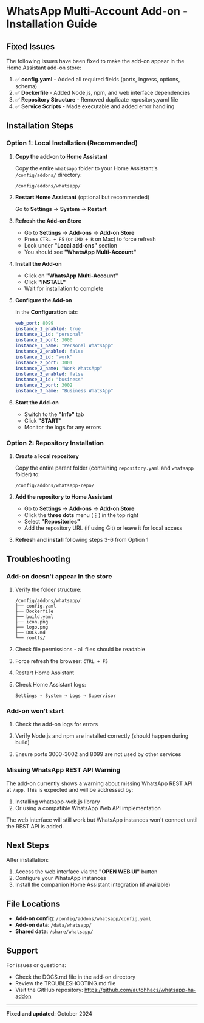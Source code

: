# WhatsApp Multi-Account Add-on - Installation Guide

## Fixed Issues

The following issues have been fixed to make the add-on appear in the Home Assistant add-on store:

1. ✅ **config.yaml** - Added all required fields (ports, ingress, options, schema)
2. ✅ **Dockerfile** - Added Node.js, npm, and web interface dependencies
3. ✅ **Repository Structure** - Removed duplicate repository.yaml file
4. ✅ **Service Scripts** - Made executable and added error handling

## Installation Steps

### Option 1: Local Installation (Recommended)

1. **Copy the add-on to Home Assistant**

   Copy the entire `whatsapp` folder to your Home Assistant's `/config/addons/` directory:
   ```
   /config/addons/whatsapp/
   ```

2. **Restart Home Assistant** (optional but recommended)

   Go to **Settings** → **System** → **Restart**

3. **Refresh the Add-on Store**

   - Go to **Settings** → **Add-ons** → **Add-on Store**
   - Press `CTRL + F5` (or `CMD + R` on Mac) to force refresh
   - Look under **"Local add-ons"** section
   - You should see **"WhatsApp Multi-Account"**

4. **Install the Add-on**

   - Click on **"WhatsApp Multi-Account"**
   - Click **"INSTALL"**
   - Wait for installation to complete

5. **Configure the Add-on**

   In the **Configuration** tab:
   ```yaml
   web_port: 8099
   instance_1_enabled: true
   instance_1_id: "personal"
   instance_1_port: 3000
   instance_1_name: "Personal WhatsApp"
   instance_2_enabled: false
   instance_2_id: "work"
   instance_2_port: 3001
   instance_2_name: "Work WhatsApp"
   instance_3_enabled: false
   instance_3_id: "business"
   instance_3_port: 3002
   instance_3_name: "Business WhatsApp"
   ```

6. **Start the Add-on**

   - Switch to the **"Info"** tab
   - Click **"START"**
   - Monitor the logs for any errors

### Option 2: Repository Installation

1. **Create a local repository**

   Copy the entire parent folder (containing `repository.yaml` and `whatsapp` folder) to:
   ```
   /config/addons/whatsapp-repo/
   ```

2. **Add the repository to Home Assistant**

   - Go to **Settings** → **Add-ons** → **Add-on Store**
   - Click the **three dots** menu (⋮) in the top right
   - Select **"Repositories"**
   - Add the repository URL (if using Git) or leave it for local access

3. **Refresh and install** following steps 3-6 from Option 1

## Troubleshooting

### Add-on doesn't appear in the store

1. Verify the folder structure:
   ```
   /config/addons/whatsapp/
   ├── config.yaml
   ├── Dockerfile
   ├── build.yaml
   ├── icon.png
   ├── logo.png
   ├── DOCS.md
   └── rootfs/
   ```

2. Check file permissions - all files should be readable

3. Force refresh the browser: `CTRL + F5`

4. Restart Home Assistant

5. Check Home Assistant logs:
   ```
   Settings → System → Logs → Supervisor
   ```

### Add-on won't start

1. Check the add-on logs for errors

2. Verify Node.js and npm are installed correctly (should happen during build)

3. Ensure ports 3000-3002 and 8099 are not used by other services

### Missing WhatsApp REST API Warning

The add-on currently shows a warning about missing WhatsApp REST API at `/app`. This is expected and will be addressed by:

1. Installing whatsapp-web.js library
2. Or using a compatible WhatsApp Web API implementation

The web interface will still work but WhatsApp instances won't connect until the REST API is added.

## Next Steps

After installation:

1. Access the web interface via the **"OPEN WEB UI"** button
2. Configure your WhatsApp instances
3. Install the companion Home Assistant integration (if available)

## File Locations

- **Add-on config**: `/config/addons/whatsapp/config.yaml`
- **Add-on data**: `/data/whatsapp/`
- **Shared data**: `/share/whatsapp/`

## Support

For issues or questions:
- Check the DOCS.md file in the add-on directory
- Review the TROUBLESHOOTING.md file
- Visit the GitHub repository: https://github.com/autohhacs/whatsapp-ha-addon

---

**Fixed and updated**: October 2024
